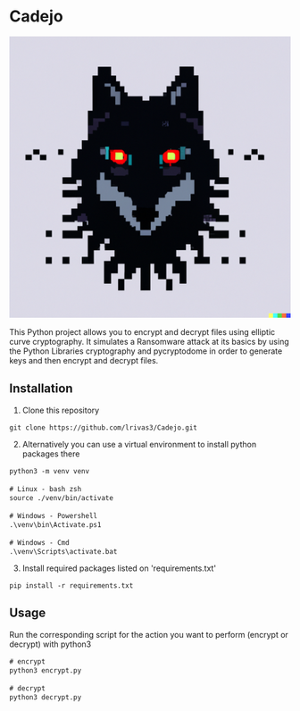 # Cadejo

![Cadejo](./img/cadejo.png)

This Python project allows you to encrypt and decrypt files using elliptic curve cryptography.
It simulates a Ransomware attack at its basics by using the Python Libraries cryptography and pycryptodome in order to generate keys and then encrypt and decrypt files.

## Installation

1. Clone this repository

```git
git clone https://github.com/lrivas3/Cadejo.git
```

2. Alternatively you can use a virtual environment to install python packages there
```python3
python3 -m venv venv

# Linux - bash zsh
source ./venv/bin/activate

# Windows - Powershell 
.\venv\bin\Activate.ps1

# Windows - Cmd
.\venv\Scripts\activate.bat

```

3. Install required packages listed on 'requirements.txt'

```python3
pip install -r requirements.txt
```

## Usage

Run the corresponding script for the action you want to perform (encrypt or decrypt) with python3

```python3
# encrypt
python3 encrypt.py

# decrypt
python3 decrypt.py
```
